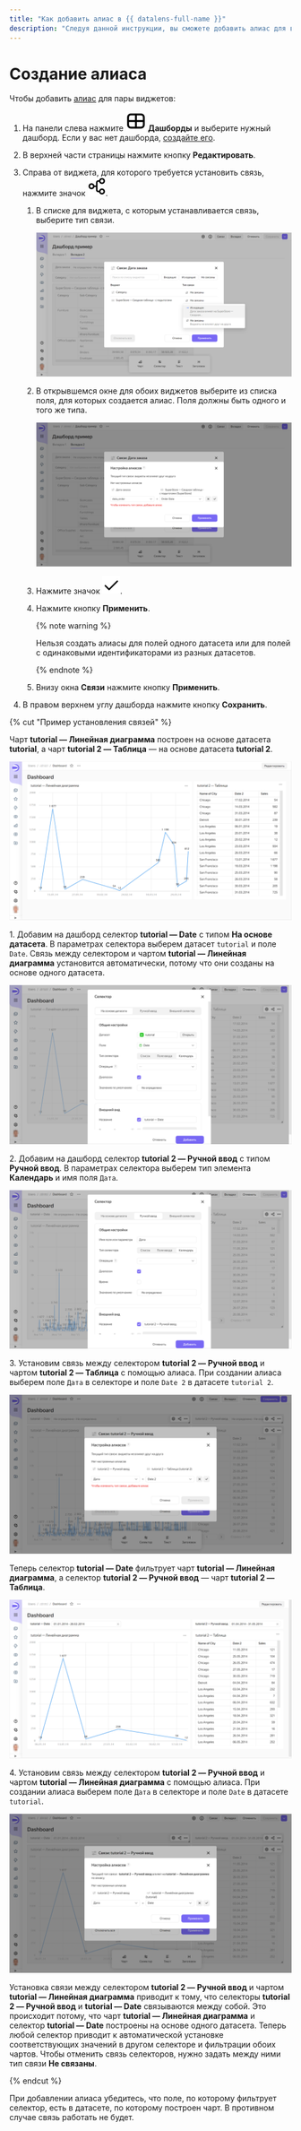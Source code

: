 ```yaml
---
title: "Как добавить алиас в {{ datalens-full-name }}"
description: "Следуя данной инструкции, вы сможете добавить алиас для виджетов в {{ datalens-full-name }}." 
---
```


# Создание алиаса


Чтобы добавить [алиас](../../dashboard/link.md#alias) для пары виджетов:


1. На панели слева нажмите ![image](../../../_assets/datalens/dashboard-0523.svg) **Дашборды** и выберите нужный дашборд. Если у вас нет дашборда, [создайте его](create.md).
1. В верхней части страницы нажмите кнопку **Редактировать**.
1. Справа от виджета, для которого требуется установить связь, нажмите значок ![image](../../../_assets/datalens/links.svg).

   1. В списке для виджета, с которым устанавливается связь, выберите тип связи.

      ![image](../../../_assets/datalens/concepts/link-type.png)

   1. В открывшемся окне для обоих виджетов выберите из списка поля, для которых создается алиас. Поля должны быть одного и того же типа.

      ![image](../../../_assets/datalens/concepts/alias-add.png)

   1. Нажмите значок ![image](../../../_assets/datalens/check.svg).
   1. Нажмите кнопку **Применить**.

      {% note warning %}

      Нельзя создать алиасы для полей одного датасета или для полей с одинаковыми идентификаторами из разных датасетов.

      {% endnote %}

   1. Внизу окна **Связи** нажмите кнопку **Применить**.

1. В правом верхнем углу дашборда нажмите кнопку **Сохранить**.

{% cut "Пример установления связей" %}

Чарт **tutorial — Линейная диаграмма** построен на основе датасета **tutorial**, а чарт **tutorial 2 — Таблица** — на основе датасета **tutorial 2**.

![image](../../../_assets/datalens/concepts/charts-1.png)

1\. Добавим на дашборд селектор **tutorial — Date** с типом **На основе датасета**. В параметрах селектора выберем датасет `tutorial` и поле `Date`. Связь между селектором и чартом **tutorial — Линейная диаграмма** установится автоматически, потому что они созданы на основе одного датасета.

   ![image](../../../_assets/datalens/concepts/selector-1.png)

2\. Добавим на дашборд селектор **tutorial 2 — Ручной ввод** с типом **Ручной ввод**. В параметрах селектора выберем тип элемента **Календарь** и имя поля `Дата`.

   ![image](../../../_assets/datalens/concepts/selector-2.png)

3\. Установим связь между селектором **tutorial 2 — Ручной ввод** и чартом **tutorial 2 — Таблица** с помощью алиаса. При создании алиаса выберем поле `Дата` в селекторе и поле `Date 2` в датасете `tutorial 2`.

   ![image](../../../_assets/datalens/concepts/alias-date-1.png)

Теперь селектор **tutorial — Date** фильтрует чарт **tutorial — Линейная диаграмма**, а селектор **tutorial 2 — Ручной ввод** — чарт **tutorial 2 — Таблица**.

   ![image](../../../_assets/datalens/concepts/charts-2.png)

4\. Установим связь между селектором **tutorial 2 — Ручной ввод** и чартом **tutorial — Линейная диаграмма** с помощью алиаса. При создании алиаса выберем поле `Дата` в селекторе и поле `Date` в датасете `tutorial`.

   ![image](../../../_assets/datalens/concepts/alias-date-2.png)

Установка связи между селектором **tutorial 2 — Ручной ввод** и чартом **tutorial — Линейная диаграмма** приводит к тому, что селекторы **tutorial 2 — Ручной ввод** и **tutorial — Date** связываются между собой. Это происходит потому, что чарт **tutorial — Линейная диаграмма** и селектор **tutorial — Date** построены на основе одного датасета. Теперь любой селектор приводит к автоматической установке соответствующих значений в другом селекторе и фильтрации обоих чартов. Чтобы отменить связь селекторов, нужно задать между ними тип связи **Не связаны**.

{% endcut %}

При добавлении алиаса убедитесь, что поле, по которому фильтрует селектор, есть в датасете, по которому построен чарт. В противном случае связь работать не будет.